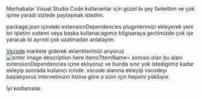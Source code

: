 Merhabalar Visual Studio Code kullananlar için güzel bı şey farkettım ve çok işime yaradı sizlede paylaşmak istedim.


package.json içindeki extensionDependencies plugınlerimizi ekleyerek yeni bir
işletim sıstemi veya başka kullanacagımız bilgisaraya gectimizde çok işe yaracak bi ayrınti çok uzatmadan anlatayim.


[Vscode](https://marketplace.visualstudio.com/) markete giderek eklentilerimizi arıyoruz ![enter image description here](https://i.hizliresim.com/v6Rgb4.jpg)
items?itemName= sonrası olan bu alanı  extensionDependencies içine eklıyoruz ve bunda sınır yok istedigimiz kadar ekleyip sonrada kullanıcı icinde .vscode alanına ekleyip vscodeyı başlatıyoruz internetınızın hizina göre o sizin için hepsini yüklüyor.


İyi kodlamalar.
